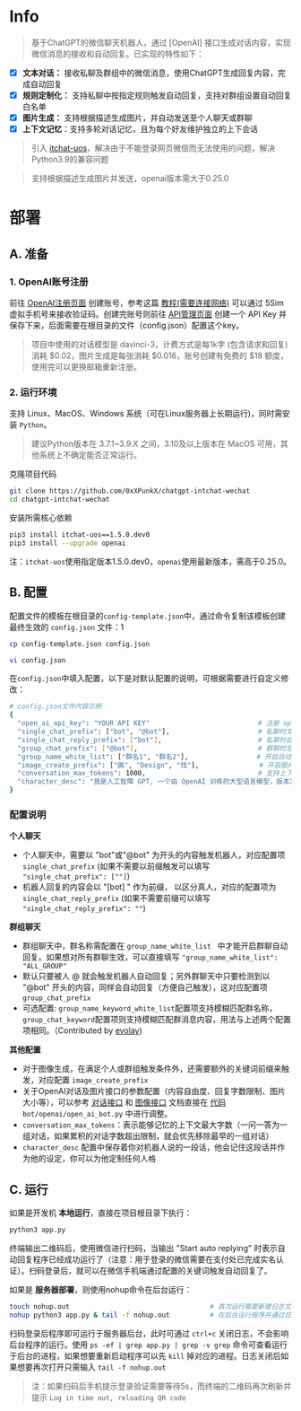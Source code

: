 # Info

> 基于ChatGPT的微信聊天机器人，通过 [OpenAI] 接口生成对话内容，实现微信消息的接收和自动回复。已实现的特性如下：

- [x] **文本对话：** 接收私聊及群组中的微信消息，使用ChatGPT生成回复内容，完成自动回复
- [x] **规则定制化：** 支持私聊中按指定规则触发自动回复，支持对群组设置自动回复白名单
- [x] **图片生成：** 支持根据描述生成图片，并自动发送至个人聊天或群聊
- [x] **上下文记忆**：支持多轮对话记忆，且为每个好友维护独立的上下会话

>引入 [itchat-uos](https://github.com/why2lyj/ItChat-UOS)，解决由于不能登录网页微信而无法使用的问题，解决Python3.9的兼容问题

>支持根据描述生成图片并发送，openai版本需大于0.25.0


# 部署

## A. 准备

### 1. OpenAI账号注册

前往 [OpenAI注册页面](https://beta.openai.com/signup) 创建账号，参考这篇 [教程(需要连接网络)](https://mirror.xyz/0x8869a2E79c1A792fD4f3c041978568aDd4D20857/5HtM3r8395wzdbxFh4ayhxiqPuGqIEkvgTwCWcMzYXQ) 可以通过 5Sim 虚拟手机号来接收验证码。创建完账号则前往 [API管理页面](https://beta.openai.com/account/api-keys) 创建一个 API Key 并保存下来，后面需要在根目录的文件（config.json）配置这个key。

> 项目中使用的对话模型是 davinci-3，计费方式是每1k字 (包含请求和回复) 消耗 $0.02，图片生成是每张消耗 $0.016，账号创建有免费的 $18 额度，使用完可以更换邮箱重新注册。


### 2. 运行环境

支持 Linux、MacOS、Windows 系统（可在Linux服务器上长期运行)，同时需安装 `Python`。 
> 建议Python版本在 3.7.1~3.9.X 之间，3.10及以上版本在 MacOS 可用，其他系统上不确定能否正常运行。

克隆项目代码

```bash
git clone https://github.com/0xXPunkX/chatgpt-intchat-wechat
cd chatgpt-intchat-wechat
```

安装所需核心依赖

```bash
pip3 install itchat-uos==1.5.0.dev0
pip3 install --upgrade openai
```

注：`itchat-uos`使用指定版本1.5.0.dev0，`openai`使用最新版本，需高于0.25.0。


## B. 配置

配置文件的模板在根目录的`config-template.json`中，通过命令复制该模板创建最终生效的 `config.json` 文件：1

```bash
cp config-template.json config.json

vi config.json
```

在`config.json`中填入配置，以下是对默认配置的说明，可根据需要进行自定义修改：

```bash
# config.json文件内容示例
{ 
  "open_ai_api_key": "YOUR API KEY"                           # 注册 openai 之后到个人中心获取
  "single_chat_prefix": ["bot", "@bot"],                      # 私聊时文本需要包含该前缀才能触发机器人回复
  "single_chat_reply_prefix": ["bot"],                        # 私聊时自动回复的前缀，用于区分真人
  "group_chat_prefix": ["@bot"],                              # 群聊时包含该前缀则会触发机器人回复
  "group_name_white_list": ["群名1", "群名2"],                 # 开启自动回复的群名称列表，请修改为群名，或者直接使用 ALL_GROUP 解除限制
  "image_create_prefix": ["画", "Design", "找"],               # 开启图片回复的前缀
  "conversation_max_tokens": 1000,                            # 支持上下文记忆的最多字符数，超过了会删除最早的记忆
  "character_desc": "我是人工智障 GPT, 一个由 OpenAI 训练的大型语言模型，版本为 GPT-3, 目前支持对话、搜索、画图。"  # 人格描述
}
```
### 配置说明

**个人聊天**

+ 个人聊天中，需要以 "bot"或"@bot" 为开头的内容触发机器人，对应配置项 `single_chat_prefix` (如果不需要以前缀触发可以填写  `"single_chat_prefix": [""]`)
+ 机器人回复的内容会以 "[bot] " 作为前缀， 以区分真人，对应的配置项为 `single_chat_reply_prefix` (如果不需要前缀可以填写 `"single_chat_reply_prefix": ""`)

**群组聊天**

+ 群组聊天中，群名称需配置在 `group_name_white_list ` 中才能开启群聊自动回复。如果想对所有群聊生效，可以直接填写 `"group_name_white_list": "ALL_GROUP"`
+ 默认只要被人 @ 就会触发机器人自动回复；另外群聊天中只要检测到以 "@bot" 开头的内容，同样会自动回复（方便自己触发），这对应配置项 `group_chat_prefix`
+ 可选配置: `group_name_keyword_white_list`配置项支持模糊匹配群名称，`group_chat_keyword`配置项则支持模糊匹配群消息内容，用法与上述两个配置项相同。（Contributed by [evolay](https://github.com/evolay))

**其他配置**

+ 对于图像生成，在满足个人或群组触发条件外，还需要额外的关键词前缀来触发，对应配置 `image_create_prefix `
+ 关于OpenAI对话及图片接口的参数配置（内容自由度、回复字数限制、图片大小等），可以参考 [对话接口](https://beta.openai.com/docs/api-reference/completions) 和 [图像接口](https://beta.openai.com/docs/api-reference/completions)  文档直接在 [代码](https://github.com/0xXPunkX/chatgpt-intchat-wechat/blob/main/bot/openai/open_ai_bot.py) `bot/openai/open_ai_bot.py` 中进行调整。
+ `conversation_max_tokens`：表示能够记忆的上下文最大字数（一问一答为一组对话，如果累积的对话字数超出限制，就会优先移除最早的一组对话）
+ `character_desc` 配置中保存着你对机器人说的一段话，他会记住这段话并作为他的设定，你可以为他定制任何人格


## C. 运行

如果是开发机 **本地运行**，直接在项目根目录下执行：

```bash
python3 app.py
```

终端输出二维码后，使用微信进行扫码，当输出 "Start auto replying" 时表示自动回复程序已经成功运行了（注意：用于登录的微信需要在支付处已完成实名认证）。扫码登录后，就可以在微信手机端通过配置的关键词触发自动回复了。


如果是 **服务器部署**，则使用nohup命令在后台运行：

```bash
touch nohup.out                                   # 首次运行需要新建日志文件                     
nohup python3 app.py & tail -f nohup.out          # 在后台运行程序并通过日志输出二维码
```
扫码登录后程序即可运行于服务器后台，此时可通过 `ctrl+c` 关闭日志，不会影响后台程序的运行。使用 `ps -ef | grep app.py | grep -v grep` 命令可查看运行于后台的进程，如果想要重新启动程序可以先 `kill` 掉对应的进程。日志关闭后如果想要再次打开只需输入 `tail -f nohup.out`

> 注：如果扫码后手机提示登录验证需要等待5s，而终端的二维码再次刷新并提示 `Log in time out, reloading QR code`
